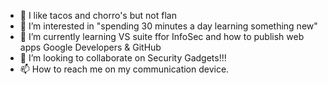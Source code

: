 - 👋 I like tacos and chorro's but not flan
- 👀 I’m interested in "spending 30 minutes a day learning something new"
- 🌱 I’m currently learning VS suite ffor InfoSec and how to publish web apps Google Developers & GitHub
- 💞️ I’m looking to collaborate on Security Gadgets!!! 
- 📫 How to reach me on my communication device. 

<!---
DavidSpurlock/DavidSpurlock is a ✨ special ✨ repository because its `README.md` (this file) appears on your GitHub profile.
You can click the Preview link to take a look at your changes.
--->
